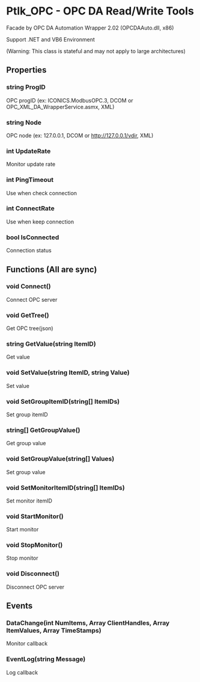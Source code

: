 # Ptlk_OPC - OPC DA Read/Write Tools
Facade by OPC DA Automation Wrapper 2.02 (OPCDAAuto.dll, x86)

Support .NET and VB6 Environment

(Warning: This class is stateful and may not apply to large architectures)

## Properties
### string ProgID
OPC progID (ex: ICONICS.ModbusOPC.3, DCOM or OPC_XML_DA_WrapperService.asmx, XML)
### string Node
OPC node (ex: 127.0.0.1, DCOM or http://127.0.0.1/vdir, XML)
### int UpdateRate
Monitor update rate
### int PingTimeout
Use when check connection
### int ConnectRate
Use when keep connection
### bool IsConnected
Connection status

## Functions (All are sync)
### void Connect()
Connect OPC server
### void GetTree()
Get OPC tree(json)
### string GetValue(string ItemID)
Get value
### void SetValue(string ItemID, string Value)
Set value
### void SetGroupItemID(string[] ItemIDs)
Set group itemID
### string[] GetGroupValue()
Get group value
### void SetGroupValue(string[] Values)
Set group value
### void SetMonitorItemID(string[] ItemIDs)
Set monitor itemID
### void StartMonitor()
Start monitor
### void StopMonitor()
Stop monitor
### void Disconnect()
Disconnect OPC server

## Events
### DataChange(int NumItems, Array ClientHandles, Array ItemValues, Array TimeStamps)
Monitor callback
### EventLog(string Message)
Log callback
